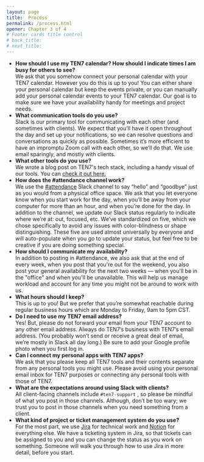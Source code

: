 ```yaml
---
layout: page
title:  Process
permalink: /process.html
opener: Chapter 3 of 4
# Footer cards title control
# back_title:
# next_title: 
---
```


- **How should I use my TEN7 calendar? How should I indicate times I am busy for others to see?**  
We ask that you somehow connect your personal calendar with your TEN7 calendar. However you do this is up to you! You can either share your personal calendar but keep the events private, or you can manually add your personal calendar events to your TEN7 calendar. Our goal is to make sure we have your availability handy for meetings and project needs.
- **What communication tools do you use?**  
Slack is our primary tool for communicating with each other (and sometimes with clients). We expect that you’ll have it open throughout the day and set up your notifications, so we can resolve questions and conversations as quickly as possible. Sometimes it’s more efficient to have an impromptu Zoom call with each other, so we’ll do that.  We use email sparingly, and mostly with clients.
- **What other tools do you use?**  
We wrote a blog post on TEN7's tech stack, including a handy visual of our tools. You can [check it out here.](https://ten7.com/blog/post/ten7s-tech-stack)
- **How does the #attendance channel work?**  
We use the [#attendance](https://ten7.slack.com/archives/C1LKZENTF) Slack channel to say “hello” and “goodbye” just as you would from a physical office space. We ask that you let everyone know when you start work for the day, when you’ll be away from your computer for more than an hour, and when you’re done for the day. In addition to the channel, we update our Slack status regularly to indicate where we’re at: out, focused, etc. We’ve standardized on five, which we chose specifically to avoid any issues with color-blindness or shape distinguishing. These five are used almost universally by everyone and will auto-populate when you go to update your status, but feel free to be creative if you are doing something special.
- **How should I communicate my availability?**  
In addition to posting in #attendance, we also ask that at the end of every week, when you post that you're out for the weekend, you also post your general availability for the next two weeks — when you'll be in the "office" and when you'll be unavailable. This will help us manage workload and account for any time you might not be around to work with us.
- **What hours should I keep?**  
This is up to you! But we prefer that you’re somewhat reachable during regular business hours which are Monday to Friday, 9am to 5pm CST. 
- **Do I need to use my TEN7 email address?**  
Yes! But, please do not forward your email from your TEN7 account to any other email address. Always do TEN7’s business with TEN7’s email address. (You probably won’t send or receive a great deal of email, we’re mostly in Slack all day long.) Be sure to add your Google profile photo when you first log in.
- **Can I connect my personal apps with TEN7 apps?**  
We ask that you please keep all TEN7 tools and their contents separate from any personal tools you might use. Please avoid using your personal email inbox for TEN7 purposes or connecting any personal tools with those of TEN7.     
- **What are the expectations around using Slack with clients?**  
All client-facing channels include `#ten7-support` , so please be mindful of what you post in those channels. Although, don’t be too wary; we trust you to post in those channels when you need something from a client. 
- **What kind of project or ticket management system do you use?**  
For the most part, we use [Jira](https://teamten7.atlassian.net/) for technical work and [Notion](https://ten7.notion.site/) for everything else. We have a ticketing system in Jira, so that tickets can be assigned to you and you can change the status as you work on something. Someone will walk you through how to use Jira in more detail, before you start. 
